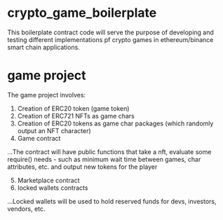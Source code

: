 # crypto_game_boilerplate

This boilerplate contract code will serve the purpose of developing and testing different implementations pf crypto games in ethereum/binance smart chain applications.

# game project

The game project involves:

1. Creation of ERC20 token (game token)
2. Creation of ERC721 NFTs as game chars
3. Creation of ERC20 tokens as game char packages (which randomly output an NFT character)
4. Game contract
 
 ...The contract will have public functions that take a nft, evaluate some require() needs - such as 
 minimum wait time between games, char attributes, etc. and output new tokens for the player

5. Marketplace contract
6. locked wallets contracts

 ...Locked wallets will be used to hold reserved funds for devs, investors, vendors, etc.

 